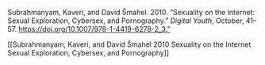 Subrahmanyam, Kaveri, and David Šmahel. 2010. “Sexuality on the Internet: Sexual Exploration, Cybersex, and Pornography.” _Digital Youth_, October, 41–57. https://doi.org/10.1007/978-1-4419-6278-2_3.” 

[[Subrahmanyam, Kaveri, and David Šmahel 2010 Sexuality on the Internet Sexual Exploration, Cybersex, and Pornography]]


